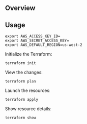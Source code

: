 

## Overview

## Usage
```
export AWS_ACCESS_KEY_ID=
export AWS_SECRET_ACCESS_KEY=
export AWS_DEFAULT_REGION=us-west-2
```
Initialize the Terraform:

```
terraform init
```

View the changes:

```
terraform plan
```

Launch the resources:

```
terraform apply
```

Show resource details:

```
terraform show
```


